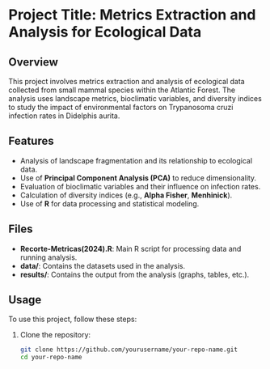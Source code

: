 # Project Title: Metrics Extraction and Analysis for Ecological Data

## Overview

This project involves metrics extraction and analysis of ecological data collected from small mammal species within the Atlantic Forest. The analysis uses landscape metrics, bioclimatic variables, and diversity indices to study the impact of environmental factors on Trypanosoma cruzi infection rates in Didelphis aurita.

## Features

- Analysis of landscape fragmentation and its relationship to ecological data.
- Use of **Principal Component Analysis (PCA)** to reduce dimensionality.
- Evaluation of bioclimatic variables and their influence on infection rates.
- Calculation of diversity indices (e.g., **Alpha Fisher**, **Menhinick**).
- Use of **R** for data processing and statistical modeling.

## Files

- **Recorte-Metricas(2024).R**: Main R script for processing data and running analysis.
- **data/**: Contains the datasets used in the analysis.
- **results/**: Contains the output from the analysis (graphs, tables, etc.).

## Usage

To use this project, follow these steps:

1. Clone the repository:
   ```bash
   git clone https://github.com/yourusername/your-repo-name.git
   cd your-repo-name
